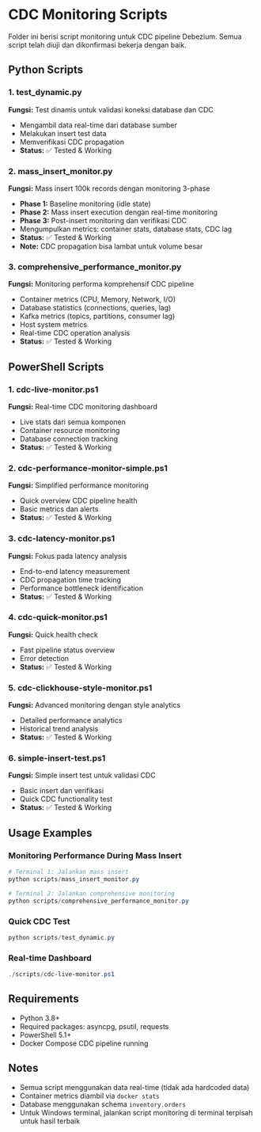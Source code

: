 # CDC Monitoring Scripts

Folder ini berisi script monitoring untuk CDC pipeline Debezium. Semua script telah diuji dan dikonfirmasi bekerja dengan baik.

## Python Scripts

### 1. test_dynamic.py
**Fungsi:** Test dinamis untuk validasi koneksi database dan CDC
- Mengambil data real-time dari database sumber
- Melakukan insert test data
- Memverifikasi CDC propagation
- **Status:** ✅ Tested & Working

### 2. mass_insert_monitor.py
**Fungsi:** Mass insert 100k records dengan monitoring 3-phase
- **Phase 1:** Baseline monitoring (idle state)
- **Phase 2:** Mass insert execution dengan real-time monitoring
- **Phase 3:** Post-insert monitoring dan verifikasi CDC
- Mengumpulkan metrics: container stats, database stats, CDC lag
- **Status:** ✅ Tested & Working
- **Note:** CDC propagation bisa lambat untuk volume besar

### 3. comprehensive_performance_monitor.py
**Fungsi:** Monitoring performa komprehensif CDC pipeline
- Container metrics (CPU, Memory, Network, I/O)
- Database statistics (connections, queries, lag)
- Kafka metrics (topics, partitions, consumer lag)
- Host system metrics
- Real-time CDC operation analysis
- **Status:** ✅ Tested & Working

## PowerShell Scripts

### 1. cdc-live-monitor.ps1
**Fungsi:** Real-time CDC monitoring dashboard
- Live stats dari semua komponen
- Container resource monitoring
- Database connection tracking
- **Status:** ✅ Tested & Working

### 2. cdc-performance-monitor-simple.ps1
**Fungsi:** Simplified performance monitoring
- Quick overview CDC pipeline health
- Basic metrics dan alerts
- **Status:** ✅ Tested & Working

### 3. cdc-latency-monitor.ps1
**Fungsi:** Fokus pada latency analysis
- End-to-end latency measurement
- CDC propagation time tracking
- Performance bottleneck identification
- **Status:** ✅ Tested & Working

### 4. cdc-quick-monitor.ps1
**Fungsi:** Quick health check
- Fast pipeline status overview
- Error detection
- **Status:** ✅ Tested & Working

### 5. cdc-clickhouse-style-monitor.ps1
**Fungsi:** Advanced monitoring dengan style analytics
- Detailed performance analytics
- Historical trend analysis
- **Status:** ✅ Tested & Working

### 6. simple-insert-test.ps1
**Fungsi:** Simple insert test untuk validasi CDC
- Basic insert dan verifikasi
- Quick CDC functionality test
- **Status:** ✅ Tested & Working

## Usage Examples

### Monitoring Performance During Mass Insert
```powershell
# Terminal 1: Jalankan mass insert
python scripts/mass_insert_monitor.py

# Terminal 2: Jalankan comprehensive monitoring
python scripts/comprehensive_performance_monitor.py
```

### Quick CDC Test
```powershell
python scripts/test_dynamic.py
```

### Real-time Dashboard
```powershell
./scripts/cdc-live-monitor.ps1
```

## Requirements
- Python 3.8+
- Required packages: asyncpg, psutil, requests
- PowerShell 5.1+
- Docker Compose CDC pipeline running

## Notes
- Semua script menggunakan data real-time (tidak ada hardcoded data)
- Container metrics diambil via `docker stats`
- Database menggunakan schema `inventory.orders`
- Untuk Windows terminal, jalankan script monitoring di terminal terpisah untuk hasil terbaik
